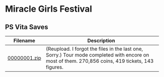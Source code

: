 # Miracle Girls Festival

## PS Vita Saves

| Filename | Description |
|----------|-------------|
| [00000001.zip](00000001.zip) | (Reupload. I forgot the files in the last one, Sorry.) Tour mode completed with encore on most of them. 270,856 coins, 419 tickets, 143 figures.  |
